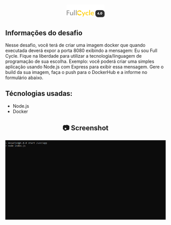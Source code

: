<h1 align="center">
    <img width="120" height="40" src="https://github.com/trainningjava/Maratona-Full-Cycle-4.0/blob/master/public/assets/images/grupo_4378.png">
</h1>

 ## Informações do desafio

Nesse desafio, você terá de criar uma imagem docker que quando executada deverá expor a porta 8080 exibindo a mensagem: Eu sou Full Cycle.
Fique na liberdade para utilizar a tecnologia/linguagem de programação de sua escolha. Exemplo: você poderá criar uma simples aplicação 
usando Node.js com Express para exibir essa mensagem.
Gere o build da sua imagem, faça o push para o DockerHub e a informe no formulário abaixo.

## Técnologias usadas:

* Node.js
* Docker

<h2 align="center"> 📷 Screenshot </h2>
<p align="center">
<img width="800" src="https://github.com/trainningjava/Maratona-Full-Cycle-4.0/blob/master/public/assets/images/resultado/desafio1.gif?raw=true">
</p>

